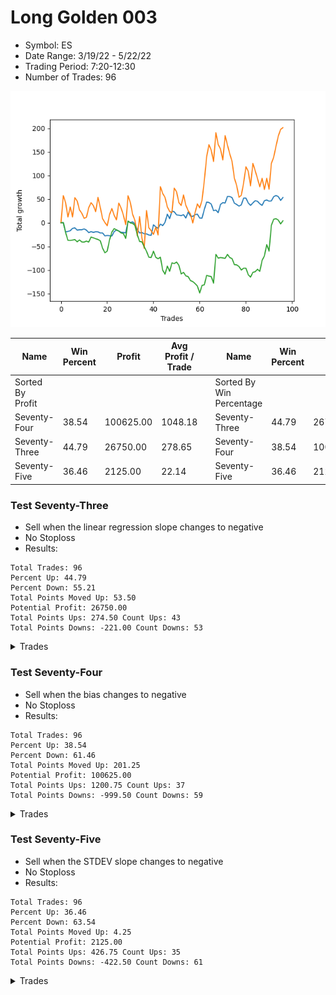 # Long Golden 003 
- Symbol: ES
- Date Range: 3/19/22 - 5/22/22
- Trading Period: 7:20-12:30
- Number of Trades: 96

![Plot](LongGolden_003ES.png)

| Name | Win Percent | Profit | Avg Profit / Trade |     | Name | Win Percent | Profit | Avg Profit / Trade |
| ---- | ----------- | ------ | ------------------ | --- | ---- | ----------- | ------ | ------------------ |
| Sorted By <br> Profit | | | | | Sorted By <br> Win Percentage ||||
| Seventy-Four | 38.54 | 100625.00 | 1048.18 |     | Seventy-Three | 44.79 | 26750.00 | 278.65 |
| Seventy-Three | 44.79 | 26750.00 | 278.65 |     | Seventy-Four | 38.54 | 100625.00 | 1048.18 |
| Seventy-Five | 36.46 | 2125.00 | 22.14 |     | Seventy-Five | 36.46 | 2125.00 | 22.14 |

### Test Seventy-Three
* Sell when the linear regression slope changes to negative
* No Stoploss
* Results:
```
Total Trades: 96
Percent Up: 44.79
Percent Down: 55.21
Total Points Moved Up: 53.50
Potential Profit: 26750.00
Total Points Ups: 274.50 Count Ups: 43
Total Points Downs: -221.00 Count Downs: 53
```

<details><summary>Trades</summary>

<code>In: 2022-03-18 06:46:00		Out: 2022-03-18 06:49:05		Total Position Time: 03:05		Total Move Up: 0.25		Total to Date: 0.25</code> <br />
<code>In: 2022-03-21 06:46:00		Out: 2022-03-21 07:06:05		Total Position Time: 20:05		Total Move Up: -19.75		Total to Date: -19.50</code> <br />
<code>In: 2022-03-21 08:34:00		Out: 2022-03-21 08:41:05		Total Position Time: 07:05		Total Move Up: 1.25		Total to Date: -18.25</code> <br />
<code>In: 2022-03-22 06:46:00		Out: 2022-03-22 06:52:05		Total Position Time: 06:05		Total Move Up: 1.50		Total to Date: -16.75</code> <br />
<code>In: 2022-03-23 07:14:00		Out: 2022-03-23 07:24:05		Total Position Time: 10:05		Total Move Up: 5.00		Total to Date: -11.75</code> <br />
<code>In: 2022-03-24 06:46:00		Out: 2022-03-24 06:51:05		Total Position Time: 05:05		Total Move Up: 1.00		Total to Date: -10.75</code> <br />
<code>In: 2022-03-25 06:51:00		Out: 2022-03-25 06:57:05		Total Position Time: 06:05		Total Move Up: -4.75		Total to Date: -15.50</code> <br />
<code>In: 2022-03-25 07:13:00		Out: 2022-03-25 07:17:05		Total Position Time: 04:05		Total Move Up: 0.75		Total to Date: -14.75</code> <br />
<code>In: 2022-03-25 12:11:00		Out: 2022-03-25 12:18:05		Total Position Time: 07:05		Total Move Up: 0.00		Total to Date: -14.75</code> <br />
<code>In: 2022-03-28 06:46:00		Out: 2022-03-28 06:48:05		Total Position Time: 02:05		Total Move Up: 1.75		Total to Date: -13.00</code> <br />
<code>In: 2022-03-28 11:59:00		Out: 2022-03-28 12:02:05		Total Position Time: 03:05		Total Move Up: -2.50		Total to Date: -15.50</code> <br />
<code>In: 2022-03-29 08:59:00		Out: 2022-03-29 09:18:05		Total Position Time: 19:05		Total Move Up: -5.25		Total to Date: -20.75</code> <br />
<code>In: 2022-03-29 11:39:00		Out: 2022-03-29 11:44:05		Total Position Time: 05:05		Total Move Up: 2.00		Total to Date: -18.75</code> <br />
<code>In: 2022-03-30 06:58:00		Out: 2022-03-30 07:08:05		Total Position Time: 10:05		Total Move Up: -1.50		Total to Date: -20.25</code> <br />
<code>In: 2022-03-31 07:52:00		Out: 2022-03-31 07:56:05		Total Position Time: 04:05		Total Move Up: 1.25		Total to Date: -19.00</code> <br />
<code>In: 2022-04-04 06:46:00		Out: 2022-04-04 06:49:05		Total Position Time: 03:05		Total Move Up: -0.25		Total to Date: -19.25</code> <br />
<code>In: 2022-04-05 06:46:00		Out: 2022-04-05 06:49:05		Total Position Time: 03:05		Total Move Up: -2.25		Total to Date: -21.50</code> <br />
<code>In: 2022-04-06 10:51:00		Out: 2022-04-06 10:55:05		Total Position Time: 04:05		Total Move Up: 0.00		Total to Date: -21.50</code> <br />
<code>In: 2022-04-06 11:35:00		Out: 2022-04-06 11:39:05		Total Position Time: 04:05		Total Move Up: -6.25		Total to Date: -27.75</code> <br />
<code>In: 2022-04-07 06:46:00		Out: 2022-04-07 07:05:05		Total Position Time: 19:05		Total Move Up: 1.00		Total to Date: -26.75</code> <br />
<code>In: 2022-04-07 11:18:00		Out: 2022-04-07 11:31:05		Total Position Time: 13:05		Total Move Up: -0.50		Total to Date: -27.25</code> <br />
<code>In: 2022-04-08 07:34:00		Out: 2022-04-08 07:39:05		Total Position Time: 05:05		Total Move Up: -0.75		Total to Date: -28.00</code> <br />
<code>In: 2022-04-12 06:46:00		Out: 2022-04-12 06:57:05		Total Position Time: 11:05		Total Move Up: 9.25		Total to Date: -18.75</code> <br />
<code>In: 2022-04-13 06:46:00		Out: 2022-04-13 06:53:05		Total Position Time: 07:05		Total Move Up: 3.75		Total to Date: -15.00</code> <br />
<code>In: 2022-04-13 07:25:00		Out: 2022-04-13 07:28:05		Total Position Time: 03:05		Total Move Up: -2.25		Total to Date: -17.25</code> <br />
<code>In: 2022-04-18 06:46:00		Out: 2022-04-18 06:52:05		Total Position Time: 06:05		Total Move Up: -3.00		Total to Date: -20.25</code> <br />
<code>In: 2022-04-18 07:34:00		Out: 2022-04-18 07:37:05		Total Position Time: 03:05		Total Move Up: -0.25		Total to Date: -20.50</code> <br />
<code>In: 2022-04-18 11:50:00		Out: 2022-04-18 11:57:05		Total Position Time: 07:05		Total Move Up: -0.75		Total to Date: -21.25</code> <br />
<code>In: 2022-04-19 06:46:00		Out: 2022-04-19 07:06:05		Total Position Time: 20:05		Total Move Up: 24.25		Total to Date: 3.00</code> <br />
<code>In: 2022-04-20 07:47:00		Out: 2022-04-20 08:02:05		Total Position Time: 15:05		Total Move Up: -2.50		Total to Date: 0.50</code> <br />
<code>In: 2022-04-20 09:57:00		Out: 2022-04-20 10:03:05		Total Position Time: 06:05		Total Move Up: 1.50		Total to Date: 2.00</code> <br />
<code>In: 2022-04-21 06:51:00		Out: 2022-04-21 06:55:05		Total Position Time: 04:05		Total Move Up: -4.50		Total to Date: -2.50</code> <br />
<code>In: 2022-04-25 07:38:00		Out: 2022-04-25 07:40:05		Total Position Time: 02:05		Total Move Up: -11.75		Total to Date: -14.25</code> <br />
<code>In: 2022-04-25 10:26:00		Out: 2022-04-25 10:28:05		Total Position Time: 02:05		Total Move Up: -7.25		Total to Date: -21.50</code> <br />
<code>In: 2022-04-27 06:46:00		Out: 2022-04-27 06:54:05		Total Position Time: 08:05		Total Move Up: 1.00		Total to Date: -20.50</code> <br />
<code>In: 2022-04-27 08:38:00		Out: 2022-04-27 08:41:05		Total Position Time: 03:05		Total Move Up: -2.75		Total to Date: -23.25</code> <br />
<code>In: 2022-04-28 08:39:00		Out: 2022-04-28 09:03:05		Total Position Time: 24:05		Total Move Up: -0.25		Total to Date: -23.50</code> <br />
<code>In: 2022-04-29 06:58:00		Out: 2022-04-29 07:04:05		Total Position Time: 06:05		Total Move Up: -2.25		Total to Date: -25.75</code> <br />
<code>In: 2022-05-02 06:49:00		Out: 2022-05-02 06:52:05		Total Position Time: 03:05		Total Move Up: -0.75		Total to Date: -26.50</code> <br />
<code>In: 2022-05-02 07:21:00		Out: 2022-05-02 07:37:05		Total Position Time: 16:05		Total Move Up: 22.25		Total to Date: -4.25</code> <br />
<code>In: 2022-05-03 07:00:00		Out: 2022-05-03 07:08:05		Total Position Time: 08:05		Total Move Up: -4.50		Total to Date: -8.75</code> <br />
<code>In: 2022-05-04 06:46:00		Out: 2022-05-04 06:53:05		Total Position Time: 07:05		Total Move Up: -3.00		Total to Date: -11.75</code> <br />
<code>In: 2022-05-04 09:47:00		Out: 2022-05-04 10:06:05		Total Position Time: 19:05		Total Move Up: 9.00		Total to Date: -2.75</code> <br />
<code>In: 2022-05-06 07:25:00		Out: 2022-05-06 07:29:05		Total Position Time: 04:05		Total Move Up: -3.25		Total to Date: -6.00</code> <br />
<code>In: 2022-05-09 06:46:00		Out: 2022-05-09 07:02:05		Total Position Time: 16:05		Total Move Up: 7.00		Total to Date: 1.00</code> <br />
<code>In: 2022-05-11 06:46:00		Out: 2022-05-11 06:56:05		Total Position Time: 10:05		Total Move Up: 17.25		Total to Date: 18.25</code> <br />
<code>In: 2022-05-12 06:48:00		Out: 2022-05-12 06:53:05		Total Position Time: 05:05		Total Move Up: -9.50		Total to Date: 8.75</code> <br />
<code>In: 2022-05-12 07:06:00		Out: 2022-05-12 07:18:05		Total Position Time: 12:05		Total Move Up: 16.00		Total to Date: 24.75</code> <br />
<code>In: 2022-05-13 06:46:00		Out: 2022-05-13 06:49:05		Total Position Time: 03:05		Total Move Up: -1.50		Total to Date: 23.25</code> <br />
<code>In: 2022-05-16 06:46:00		Out: 2022-05-16 07:02:05		Total Position Time: 16:05		Total Move Up: -6.50		Total to Date: 16.75</code> <br />
<code>In: 2022-05-16 07:20:00		Out: 2022-05-16 07:22:05		Total Position Time: 02:05		Total Move Up: -0.75		Total to Date: 16.00</code> <br />
<code>In: 2022-05-16 08:56:00		Out: 2022-05-16 08:58:05		Total Position Time: 02:05		Total Move Up: -1.00		Total to Date: 15.00</code> <br />
<code>In: 2022-05-17 09:25:00		Out: 2022-05-17 09:32:05		Total Position Time: 07:05		Total Move Up: 2.25		Total to Date: 17.25</code> <br />
<code>In: 2022-05-19 07:17:00		Out: 2022-05-19 07:27:05		Total Position Time: 10:05		Total Move Up: -7.25		Total to Date: 10.00</code> <br />
<code>In: 2022-05-19 08:37:00		Out: 2022-05-19 08:47:05		Total Position Time: 10:05		Total Move Up: 12.75		Total to Date: 22.75</code> <br />
<code>In: 2022-05-20 06:46:00		Out: 2022-05-20 06:48:05		Total Position Time: 02:05		Total Move Up: -8.50		Total to Date: 14.25</code> <br />
<code>In: 2022-05-23 06:46:00		Out: 2022-05-23 06:55:05		Total Position Time: 09:05		Total Move Up: -0.75		Total to Date: 13.50</code> <br />
<code>In: 2022-05-23 07:32:00		Out: 2022-05-23 07:39:05		Total Position Time: 07:05		Total Move Up: 3.75		Total to Date: 17.25</code> <br />
<code>In: 2022-05-24 10:44:00		Out: 2022-05-24 10:49:05		Total Position Time: 05:05		Total Move Up: 1.00		Total to Date: 18.25</code> <br />
<code>In: 2022-05-25 06:46:00		Out: 2022-05-25 06:48:05		Total Position Time: 02:05		Total Move Up: -8.25		Total to Date: 10.00</code> <br />
<code>In: 2022-05-25 11:44:00		Out: 2022-05-25 11:46:05		Total Position Time: 02:05		Total Move Up: -0.25		Total to Date: 9.75</code> <br />
<code>In: 2022-05-26 06:46:00		Out: 2022-05-26 07:01:05		Total Position Time: 15:05		Total Move Up: 18.50		Total to Date: 28.25</code> <br />
<code>In: 2022-05-27 06:46:00		Out: 2022-05-27 07:00:05		Total Position Time: 14:05		Total Move Up: 15.50		Total to Date: 43.75</code> <br />
<code>In: 2022-05-31 07:25:00		Out: 2022-05-31 07:27:05		Total Position Time: 02:05		Total Move Up: -0.75		Total to Date: 43.00</code> <br />
<code>In: 2022-06-02 06:46:00		Out: 2022-06-02 06:52:05		Total Position Time: 06:05		Total Move Up: -3.50		Total to Date: 39.50</code> <br />
<code>In: 2022-06-02 07:14:00		Out: 2022-06-02 07:21:05		Total Position Time: 07:05		Total Move Up: -14.00		Total to Date: 25.50</code> <br />
<code>In: 2022-06-02 07:47:00		Out: 2022-06-02 07:52:05		Total Position Time: 05:05		Total Move Up: 1.50		Total to Date: 27.00</code> <br />
<code>In: 2022-06-03 07:04:00		Out: 2022-06-03 07:06:05		Total Position Time: 02:05		Total Move Up: -5.75		Total to Date: 21.25</code> <br />
<code>In: 2022-06-06 06:46:00		Out: 2022-06-06 07:12:05		Total Position Time: 26:05		Total Move Up: 17.50		Total to Date: 38.75</code> <br />
<code>In: 2022-06-06 07:02:00		Out: 2022-06-06 07:12:05		Total Position Time: 10:05		Total Move Up: 4.00		Total to Date: 42.75</code> <br />
<code>In: 2022-06-07 06:46:00		Out: 2022-06-07 06:58:05		Total Position Time: 12:05		Total Move Up: -1.00		Total to Date: 41.75</code> <br />
<code>In: 2022-06-08 06:46:00		Out: 2022-06-08 07:00:05		Total Position Time: 14:05		Total Move Up: 14.00		Total to Date: 55.75</code> <br />
<code>In: 2022-06-09 06:52:00		Out: 2022-06-09 07:02:05		Total Position Time: 10:05		Total Move Up: -0.25		Total to Date: 55.50</code> <br />
<code>In: 2022-06-10 06:48:00		Out: 2022-06-10 06:50:05		Total Position Time: 02:05		Total Move Up: -2.25		Total to Date: 53.25</code> <br />
<code>In: 2022-06-14 07:00:00		Out: 2022-06-14 07:06:05		Total Position Time: 06:05		Total Move Up: -11.75		Total to Date: 41.50</code> <br />
<code>In: 2022-06-15 06:46:00		Out: 2022-06-15 06:54:05		Total Position Time: 08:05		Total Move Up: -2.75		Total to Date: 38.75</code> <br />
<code>In: 2022-06-17 06:46:00		Out: 2022-06-17 06:49:05		Total Position Time: 03:05		Total Move Up: -3.50		Total to Date: 35.25</code> <br />
<code>In: 2022-06-17 10:31:00		Out: 2022-06-17 10:42:05		Total Position Time: 11:05		Total Move Up: 2.75		Total to Date: 38.00</code> <br />
<code>In: 2022-06-21 06:46:00		Out: 2022-06-21 07:09:05		Total Position Time: 23:05		Total Move Up: 14.25		Total to Date: 52.25</code> <br />
<code>In: 2022-06-22 06:46:00		Out: 2022-06-22 06:52:05		Total Position Time: 06:05		Total Move Up: 0.00		Total to Date: 52.25</code> <br />
<code>In: 2022-06-23 07:03:00		Out: 2022-06-23 07:09:05		Total Position Time: 06:05		Total Move Up: -10.25		Total to Date: 42.00</code> <br />
<code>In: 2022-06-23 07:22:00		Out: 2022-06-23 07:28:05		Total Position Time: 06:05		Total Move Up: -5.25		Total to Date: 36.75</code> <br />
<code>In: 2022-06-24 06:46:00		Out: 2022-06-24 06:56:05		Total Position Time: 10:05		Total Move Up: 5.25		Total to Date: 42.00</code> <br />
<code>In: 2022-06-27 07:50:00		Out: 2022-06-27 08:01:05		Total Position Time: 11:05		Total Move Up: 4.75		Total to Date: 46.75</code> <br />
<code>In: 2022-06-28 06:46:00		Out: 2022-06-28 06:57:05		Total Position Time: 11:05		Total Move Up: -1.25		Total to Date: 45.50</code> <br />
<code>In: 2022-06-29 06:53:00		Out: 2022-06-29 07:00:05		Total Position Time: 07:05		Total Move Up: -5.25		Total to Date: 40.25</code> <br />
<code>In: 2022-06-30 08:01:00		Out: 2022-06-30 08:03:05		Total Position Time: 02:05		Total Move Up: -3.50		Total to Date: 36.75</code> <br />
<code>In: 2022-07-01 06:46:00		Out: 2022-07-01 06:55:05		Total Position Time: 09:05		Total Move Up: 10.00		Total to Date: 46.75</code> <br />
<code>In: 2022-07-01 10:58:00		Out: 2022-07-01 11:03:05		Total Position Time: 05:05		Total Move Up: 1.50		Total to Date: 48.25</code> <br />
<code>In: 2022-07-05 07:37:00		Out: 2022-07-05 07:44:05		Total Position Time: 07:05		Total Move Up: -2.50		Total to Date: 45.75</code> <br />
<code>In: 2022-07-05 08:55:00		Out: 2022-07-05 08:57:05		Total Position Time: 02:05		Total Move Up: 0.50		Total to Date: 46.25</code> <br />
<code>In: 2022-07-06 11:35:00		Out: 2022-07-06 11:41:05		Total Position Time: 06:05		Total Move Up: 9.00		Total to Date: 55.25</code> <br />
<code>In: 2022-07-07 06:46:00		Out: 2022-07-07 06:48:05		Total Position Time: 02:05		Total Move Up: 2.50		Total to Date: 57.75</code> <br />
<code>In: 2022-07-07 07:34:00		Out: 2022-07-07 07:38:05		Total Position Time: 04:05		Total Move Up: -2.25		Total to Date: 55.50</code> <br />
<code>In: 2022-07-08 06:46:00		Out: 2022-07-08 06:48:05		Total Position Time: 02:05		Total Move Up: -8.25		Total to Date: 47.25</code> <br />
<code>In: 2022-07-08 07:29:00		Out: 2022-07-08 07:37:05		Total Position Time: 08:05		Total Move Up: 6.25		Total to Date: 53.50</code> <br />


</details>

### Test Seventy-Four
* Sell when the bias changes to negative
* No Stoploss
* Results:
```
Total Trades: 96
Percent Up: 38.54
Percent Down: 61.46
Total Points Moved Up: 201.25
Potential Profit: 100625.00
Total Points Ups: 1200.75 Count Ups: 37
Total Points Downs: -999.50 Count Downs: 59
```

<details><summary>Trades</summary>

<code>In: 2022-03-18 06:46:00		Out: 2022-03-18 12:31:00		Total Position Time: 345:00		Total Move Up: 57.50		Total to Date: 57.50</code> <br />
<code>In: 2022-03-21 06:46:00		Out: 2022-03-21 06:55:05		Total Position Time: 09:05		Total Move Up: -15.00		Total to Date: 42.50</code> <br />
<code>In: 2022-03-21 08:34:00		Out: 2022-03-21 10:03:05		Total Position Time: 89:05		Total Move Up: -30.25		Total to Date: 12.25</code> <br />
<code>In: 2022-03-22 06:46:00		Out: 2022-03-22 12:31:00		Total Position Time: 345:00		Total Move Up: 21.25		Total to Date: 33.50</code> <br />
<code>In: 2022-03-23 07:14:00		Out: 2022-03-23 10:31:05		Total Position Time: 197:05		Total Move Up: -21.25		Total to Date: 12.25</code> <br />
<code>In: 2022-03-24 06:46:00		Out: 2022-03-24 12:31:00		Total Position Time: 345:00		Total Move Up: 40.75		Total to Date: 53.00</code> <br />
<code>In: 2022-03-25 06:51:00		Out: 2022-03-25 07:05:05		Total Position Time: 14:05		Total Move Up: -6.75		Total to Date: 46.25</code> <br />
<code>In: 2022-03-25 07:13:00		Out: 2022-03-25 08:31:05		Total Position Time: 78:05		Total Move Up: -19.00		Total to Date: 27.25</code> <br />
<code>In: 2022-03-25 12:11:00		Out: 2022-03-25 12:31:00		Total Position Time: 20:00		Total Move Up: -7.00		Total to Date: 20.25</code> <br />
<code>In: 2022-03-28 06:46:00		Out: 2022-03-28 08:36:05		Total Position Time: 110:05		Total Move Up: -10.75		Total to Date: 9.50</code> <br />
<code>In: 2022-03-28 11:59:00		Out: 2022-03-28 12:31:00		Total Position Time: 32:00		Total Move Up: 2.00		Total to Date: 11.50</code> <br />
<code>In: 2022-03-29 08:59:00		Out: 2022-03-29 12:31:00		Total Position Time: 212:00		Total Move Up: 20.50		Total to Date: 32.00</code> <br />
<code>In: 2022-03-29 11:39:00		Out: 2022-03-29 12:31:00		Total Position Time: 52:00		Total Move Up: 10.50		Total to Date: 42.50</code> <br />
<code>In: 2022-03-30 06:58:00		Out: 2022-03-30 07:33:05		Total Position Time: 35:05		Total Move Up: -6.00		Total to Date: 36.50</code> <br />
<code>In: 2022-03-31 07:52:00		Out: 2022-03-31 09:36:05		Total Position Time: 104:05		Total Move Up: -13.00		Total to Date: 23.50</code> <br />
<code>In: 2022-04-04 06:46:00		Out: 2022-04-04 12:31:00		Total Position Time: 345:00		Total Move Up: 30.25		Total to Date: 53.75</code> <br />
<code>In: 2022-04-05 06:46:00		Out: 2022-04-05 07:14:05		Total Position Time: 28:05		Total Move Up: -21.25		Total to Date: 32.50</code> <br />
<code>In: 2022-04-06 10:51:00		Out: 2022-04-06 11:15:05		Total Position Time: 24:05		Total Move Up: -23.75		Total to Date: 8.75</code> <br />
<code>In: 2022-04-06 11:35:00		Out: 2022-04-06 12:31:00		Total Position Time: 56:00		Total Move Up: -8.25		Total to Date: 0.50</code> <br />
<code>In: 2022-04-07 06:46:00		Out: 2022-04-07 07:21:05		Total Position Time: 35:05		Total Move Up: -6.75		Total to Date: -6.25</code> <br />
<code>In: 2022-04-07 11:18:00		Out: 2022-04-07 12:31:00		Total Position Time: 73:00		Total Move Up: 23.50		Total to Date: 17.25</code> <br />
<code>In: 2022-04-08 07:34:00		Out: 2022-04-08 12:31:00		Total Position Time: 297:00		Total Move Up: 13.00		Total to Date: 30.25</code> <br />
<code>In: 2022-04-12 06:46:00		Out: 2022-04-12 07:49:05		Total Position Time: 63:05		Total Move Up: -14.25		Total to Date: 16.00</code> <br />
<code>In: 2022-04-13 06:46:00		Out: 2022-04-13 07:13:05		Total Position Time: 27:05		Total Move Up: -10.00		Total to Date: 6.00</code> <br />
<code>In: 2022-04-13 07:25:00		Out: 2022-04-13 12:31:00		Total Position Time: 306:00		Total Move Up: 35.75		Total to Date: 41.75</code> <br />
<code>In: 2022-04-18 06:46:00		Out: 2022-04-18 06:58:05		Total Position Time: 12:05		Total Move Up: -10.50		Total to Date: 31.25</code> <br />
<code>In: 2022-04-18 07:34:00		Out: 2022-04-18 08:31:05		Total Position Time: 57:05		Total Move Up: -15.25		Total to Date: 16.00</code> <br />
<code>In: 2022-04-18 11:50:00		Out: 2022-04-18 12:31:00		Total Position Time: 41:00		Total Move Up: -20.00		Total to Date: -4.00</code> <br />
<code>In: 2022-04-19 06:46:00		Out: 2022-04-19 12:31:00		Total Position Time: 345:00		Total Move Up: 61.25		Total to Date: 57.25</code> <br />
<code>In: 2022-04-20 07:47:00		Out: 2022-04-20 09:20:05		Total Position Time: 93:05		Total Move Up: -14.25		Total to Date: 43.00</code> <br />
<code>In: 2022-04-20 09:57:00		Out: 2022-04-20 11:59:05		Total Position Time: 122:05		Total Move Up: -25.25		Total to Date: 17.75</code> <br />
<code>In: 2022-04-21 06:51:00		Out: 2022-04-21 07:10:05		Total Position Time: 19:05		Total Move Up: -13.00		Total to Date: 4.75</code> <br />
<code>In: 2022-04-25 07:38:00		Out: 2022-04-25 08:03:05		Total Position Time: 25:05		Total Move Up: -32.25		Total to Date: -27.50</code> <br />
<code>In: 2022-04-25 10:26:00		Out: 2022-04-25 12:31:00		Total Position Time: 125:00		Total Move Up: 40.75		Total to Date: 13.25</code> <br />
<code>In: 2022-04-27 06:46:00		Out: 2022-04-27 07:19:05		Total Position Time: 33:05		Total Move Up: -44.75		Total to Date: -31.50</code> <br />
<code>In: 2022-04-27 08:38:00		Out: 2022-04-27 12:31:00		Total Position Time: 233:00		Total Move Up: -22.50		Total to Date: -54.00</code> <br />
<code>In: 2022-04-28 08:39:00		Out: 2022-04-28 12:31:00		Total Position Time: 232:00		Total Move Up: 80.00		Total to Date: 26.00</code> <br />
<code>In: 2022-04-29 06:58:00		Out: 2022-04-29 07:24:05		Total Position Time: 26:05		Total Move Up: -36.50		Total to Date: -10.50</code> <br />
<code>In: 2022-05-02 06:49:00		Out: 2022-05-02 07:19:05		Total Position Time: 30:05		Total Move Up: -6.25		Total to Date: -16.75</code> <br />
<code>In: 2022-05-02 07:21:00		Out: 2022-05-02 08:34:05		Total Position Time: 73:05		Total Move Up: -7.75		Total to Date: -24.50</code> <br />
<code>In: 2022-05-03 07:00:00		Out: 2022-05-03 12:31:00		Total Position Time: 331:00		Total Move Up: 15.25		Total to Date: -9.25</code> <br />
<code>In: 2022-05-04 06:46:00		Out: 2022-05-04 07:01:05		Total Position Time: 15:05		Total Move Up: -16.50		Total to Date: -25.75</code> <br />
<code>In: 2022-05-04 09:47:00		Out: 2022-05-04 12:31:00		Total Position Time: 164:00		Total Move Up: 102.25		Total to Date: 76.50</code> <br />
<code>In: 2022-05-06 07:25:00		Out: 2022-05-06 12:31:00		Total Position Time: 306:00		Total Move Up: -14.50		Total to Date: 62.00</code> <br />
<code>In: 2022-05-09 06:46:00		Out: 2022-05-09 06:49:05		Total Position Time: 03:05		Total Move Up: -8.25		Total to Date: 53.75</code> <br />
<code>In: 2022-05-11 06:46:00		Out: 2022-05-11 09:48:05		Total Position Time: 182:05		Total Move Up: -20.00		Total to Date: 33.75</code> <br />
<code>In: 2022-05-12 06:48:00		Out: 2022-05-12 07:06:05		Total Position Time: 18:05		Total Move Up: -9.75		Total to Date: 24.00</code> <br />
<code>In: 2022-05-12 07:06:00		Out: 2022-05-12 10:25:05		Total Position Time: 199:05		Total Move Up: -2.75		Total to Date: 21.25</code> <br />
<code>In: 2022-05-13 06:46:00		Out: 2022-05-13 12:31:00		Total Position Time: 345:00		Total Move Up: 52.00		Total to Date: 73.25</code> <br />
<code>In: 2022-05-16 06:46:00		Out: 2022-05-16 06:49:05		Total Position Time: 03:05		Total Move Up: -7.75		Total to Date: 65.50</code> <br />
<code>In: 2022-05-16 07:20:00		Out: 2022-05-16 08:06:05		Total Position Time: 46:05		Total Move Up: -22.75		Total to Date: 42.75</code> <br />
<code>In: 2022-05-16 08:56:00		Out: 2022-05-16 12:31:00		Total Position Time: 215:00		Total Move Up: -6.25		Total to Date: 36.50</code> <br />
<code>In: 2022-05-17 09:25:00		Out: 2022-05-17 12:31:00		Total Position Time: 186:00		Total Move Up: 22.50		Total to Date: 59.00</code> <br />
<code>In: 2022-05-19 07:17:00		Out: 2022-05-19 07:50:05		Total Position Time: 33:05		Total Move Up: -21.75		Total to Date: 37.25</code> <br />
<code>In: 2022-05-19 08:37:00		Out: 2022-05-19 12:31:00		Total Position Time: 234:00		Total Move Up: -11.50		Total to Date: 25.75</code> <br />
<code>In: 2022-05-20 06:46:00		Out: 2022-05-20 06:50:05		Total Position Time: 04:05		Total Move Up: -7.00		Total to Date: 18.75</code> <br />
<code>In: 2022-05-23 06:46:00		Out: 2022-05-23 07:06:05		Total Position Time: 20:05		Total Move Up: -19.25		Total to Date: -0.50</code> <br />
<code>In: 2022-05-23 07:32:00		Out: 2022-05-23 12:31:00		Total Position Time: 299:00		Total Move Up: 21.75		Total to Date: 21.25</code> <br />
<code>In: 2022-05-24 10:44:00		Out: 2022-05-24 12:31:00		Total Position Time: 107:00		Total Move Up: 18.75		Total to Date: 40.00</code> <br />
<code>In: 2022-05-25 06:46:00		Out: 2022-05-25 09:47:05		Total Position Time: 181:05		Total Move Up: -8.50		Total to Date: 31.50</code> <br />
<code>In: 2022-05-25 11:44:00		Out: 2022-05-25 12:31:00		Total Position Time: 47:00		Total Move Up: 16.00		Total to Date: 47.50</code> <br />
<code>In: 2022-05-26 06:46:00		Out: 2022-05-26 12:31:00		Total Position Time: 345:00		Total Move Up: 41.75		Total to Date: 89.25</code> <br />
<code>In: 2022-05-27 06:46:00		Out: 2022-05-27 12:31:00		Total Position Time: 345:00		Total Move Up: 50.00		Total to Date: 139.25</code> <br />
<code>In: 2022-05-31 07:25:00		Out: 2022-05-31 12:31:00		Total Position Time: 306:00		Total Move Up: 26.00		Total to Date: 165.25</code> <br />
<code>In: 2022-06-02 06:46:00		Out: 2022-06-02 06:58:05		Total Position Time: 12:05		Total Move Up: -11.75		Total to Date: 153.50</code> <br />
<code>In: 2022-06-02 07:14:00		Out: 2022-06-02 07:30:05		Total Position Time: 16:05		Total Move Up: -24.00		Total to Date: 129.50</code> <br />
<code>In: 2022-06-02 07:47:00		Out: 2022-06-02 12:31:00		Total Position Time: 284:00		Total Move Up: 61.00		Total to Date: 190.50</code> <br />
<code>In: 2022-06-03 07:04:00		Out: 2022-06-03 07:39:05		Total Position Time: 35:05		Total Move Up: -24.75		Total to Date: 165.75</code> <br />
<code>In: 2022-06-06 06:46:00		Out: 2022-06-06 08:32:05		Total Position Time: 106:05		Total Move Up: -9.75		Total to Date: 156.00</code> <br />
<code>In: 2022-06-06 07:02:00		Out: 2022-06-06 08:32:05		Total Position Time: 90:05		Total Move Up: -23.25		Total to Date: 132.75</code> <br />
<code>In: 2022-06-07 06:46:00		Out: 2022-06-07 12:31:00		Total Position Time: 345:00		Total Move Up: 51.75		Total to Date: 184.50</code> <br />
<code>In: 2022-06-08 06:46:00		Out: 2022-06-08 09:47:05		Total Position Time: 181:05		Total Move Up: -20.00		Total to Date: 164.50</code> <br />
<code>In: 2022-06-09 06:52:00		Out: 2022-06-09 07:59:05		Total Position Time: 67:05		Total Move Up: -18.50		Total to Date: 146.00</code> <br />
<code>In: 2022-06-10 06:48:00		Out: 2022-06-10 12:31:00		Total Position Time: 343:00		Total Move Up: -16.25		Total to Date: 129.75</code> <br />
<code>In: 2022-06-14 07:00:00		Out: 2022-06-14 07:21:05		Total Position Time: 21:05		Total Move Up: -35.25		Total to Date: 94.50</code> <br />
<code>In: 2022-06-15 06:46:00		Out: 2022-06-15 07:51:05		Total Position Time: 65:05		Total Move Up: -15.75		Total to Date: 78.75</code> <br />
<code>In: 2022-06-17 06:46:00		Out: 2022-06-17 07:19:05		Total Position Time: 33:05		Total Move Up: -24.75		Total to Date: 54.00</code> <br />
<code>In: 2022-06-17 10:31:00		Out: 2022-06-17 12:31:00		Total Position Time: 120:00		Total Move Up: 4.25		Total to Date: 58.25</code> <br />
<code>In: 2022-06-21 06:46:00		Out: 2022-06-21 12:31:00		Total Position Time: 345:00		Total Move Up: 25.75		Total to Date: 84.00</code> <br />
<code>In: 2022-06-22 06:46:00		Out: 2022-06-22 12:31:00		Total Position Time: 345:00		Total Move Up: 34.50		Total to Date: 118.50</code> <br />
<code>In: 2022-06-23 07:03:00		Out: 2022-06-23 07:17:05		Total Position Time: 14:05		Total Move Up: -9.50		Total to Date: 109.00</code> <br />
<code>In: 2022-06-23 07:22:00		Out: 2022-06-23 09:05:05		Total Position Time: 103:05		Total Move Up: -31.00		Total to Date: 78.00</code> <br />
<code>In: 2022-06-24 06:46:00		Out: 2022-06-24 12:31:00		Total Position Time: 345:00		Total Move Up: 47.75		Total to Date: 125.75</code> <br />
<code>In: 2022-06-27 07:50:00		Out: 2022-06-27 11:12:05		Total Position Time: 202:05		Total Move Up: -15.50		Total to Date: 110.25</code> <br />
<code>In: 2022-06-28 06:46:00		Out: 2022-06-28 07:06:05		Total Position Time: 20:05		Total Move Up: -16.50		Total to Date: 93.75</code> <br />
<code>In: 2022-06-29 06:53:00		Out: 2022-06-29 09:09:05		Total Position Time: 136:05		Total Move Up: -17.75		Total to Date: 76.00</code> <br />
<code>In: 2022-06-30 08:01:00		Out: 2022-06-30 12:31:00		Total Position Time: 270:00		Total Move Up: 18.25		Total to Date: 94.25</code> <br />
<code>In: 2022-07-01 06:46:00		Out: 2022-07-01 07:20:05		Total Position Time: 34:05		Total Move Up: -24.00		Total to Date: 70.25</code> <br />
<code>In: 2022-07-01 10:58:00		Out: 2022-07-01 12:31:00		Total Position Time: 93:00		Total Move Up: 24.00		Total to Date: 94.25</code> <br />
<code>In: 2022-07-05 07:37:00		Out: 2022-07-05 08:06:05		Total Position Time: 29:05		Total Move Up: -23.25		Total to Date: 71.00</code> <br />
<code>In: 2022-07-05 08:55:00		Out: 2022-07-05 12:31:00		Total Position Time: 216:00		Total Move Up: 54.50		Total to Date: 125.50</code> <br />
<code>In: 2022-07-06 11:35:00		Out: 2022-07-06 12:31:00		Total Position Time: 56:00		Total Move Up: 13.00		Total to Date: 138.50</code> <br />
<code>In: 2022-07-07 06:46:00		Out: 2022-07-07 12:31:00		Total Position Time: 345:00		Total Move Up: 23.25		Total to Date: 161.75</code> <br />
<code>In: 2022-07-07 07:34:00		Out: 2022-07-07 12:31:00		Total Position Time: 297:00		Total Move Up: 21.50		Total to Date: 183.25</code> <br />
<code>In: 2022-07-08 06:46:00		Out: 2022-07-08 12:31:00		Total Position Time: 345:00		Total Move Up: 14.25		Total to Date: 197.50</code> <br />
<code>In: 2022-07-08 07:29:00		Out: 2022-07-08 12:31:00		Total Position Time: 302:00		Total Move Up: 3.75		Total to Date: 201.25</code> <br />


</details>

### Test Seventy-Five
* Sell when the STDEV slope changes to negative
* No Stoploss
* Results:
```
Total Trades: 96
Percent Up: 36.46
Percent Down: 63.54
Total Points Moved Up: 4.25
Potential Profit: 2125.00
Total Points Ups: 426.75 Count Ups: 35
Total Points Downs: -422.50 Count Downs: 61
```

<details><summary>Trades</summary>

<code>In: 2022-03-18 06:46:00		Out: 2022-03-18 06:55:05		Total Position Time: 09:05		Total Move Up: 0.50		Total to Date: 0.50</code> <br />
<code>In: 2022-03-21 06:46:00		Out: 2022-03-21 09:32:05		Total Position Time: 166:05		Total Move Up: -21.00		Total to Date: -20.50</code> <br />
<code>In: 2022-03-21 08:34:00		Out: 2022-03-21 09:32:05		Total Position Time: 58:05		Total Move Up: -16.50		Total to Date: -37.00</code> <br />
<code>In: 2022-03-22 06:46:00		Out: 2022-03-22 06:47:05		Total Position Time: 01:05		Total Move Up: -0.25		Total to Date: -37.25</code> <br />
<code>In: 2022-03-23 07:14:00		Out: 2022-03-23 07:44:05		Total Position Time: 30:05		Total Move Up: 0.75		Total to Date: -36.50</code> <br />
<code>In: 2022-03-24 06:46:00		Out: 2022-03-24 06:51:05		Total Position Time: 05:05		Total Move Up: 1.00		Total to Date: -35.50</code> <br />
<code>In: 2022-03-25 06:51:00		Out: 2022-03-25 06:57:05		Total Position Time: 06:05		Total Move Up: -4.75		Total to Date: -40.25</code> <br />
<code>In: 2022-03-25 07:13:00		Out: 2022-03-25 08:02:05		Total Position Time: 49:05		Total Move Up: 4.00		Total to Date: -36.25</code> <br />
<code>In: 2022-03-25 12:11:00		Out: 2022-03-25 12:22:05		Total Position Time: 11:05		Total Move Up: -4.25		Total to Date: -40.50</code> <br />
<code>In: 2022-03-28 06:46:00		Out: 2022-03-28 06:47:05		Total Position Time: 01:05		Total Move Up: -0.25		Total to Date: -40.75</code> <br />
<code>In: 2022-03-28 11:59:00		Out: 2022-03-28 12:31:00		Total Position Time: 32:00		Total Move Up: 2.00		Total to Date: -38.75</code> <br />
<code>In: 2022-03-29 08:59:00		Out: 2022-03-29 09:04:05		Total Position Time: 05:05		Total Move Up: -2.00		Total to Date: -40.75</code> <br />
<code>In: 2022-03-29 11:39:00		Out: 2022-03-29 12:31:00		Total Position Time: 52:00		Total Move Up: 10.50		Total to Date: -30.25</code> <br />
<code>In: 2022-03-30 06:58:00		Out: 2022-03-30 07:08:05		Total Position Time: 10:05		Total Move Up: -1.50		Total to Date: -31.75</code> <br />
<code>In: 2022-03-31 07:52:00		Out: 2022-03-31 08:22:05		Total Position Time: 30:05		Total Move Up: -2.00		Total to Date: -33.75</code> <br />
<code>In: 2022-04-04 06:46:00		Out: 2022-04-04 06:48:05		Total Position Time: 02:05		Total Move Up: -1.50		Total to Date: -35.25</code> <br />
<code>In: 2022-04-05 06:46:00		Out: 2022-04-05 06:50:05		Total Position Time: 04:05		Total Move Up: -2.75		Total to Date: -38.00</code> <br />
<code>In: 2022-04-06 10:51:00		Out: 2022-04-06 11:11:05		Total Position Time: 20:05		Total Move Up: -15.75		Total to Date: -53.75</code> <br />
<code>In: 2022-04-06 11:35:00		Out: 2022-04-06 12:28:05		Total Position Time: 53:05		Total Move Up: -9.75		Total to Date: -63.50</code> <br />
<code>In: 2022-04-07 06:46:00		Out: 2022-04-07 06:55:05		Total Position Time: 09:05		Total Move Up: 3.75		Total to Date: -59.75</code> <br />
<code>In: 2022-04-07 11:18:00		Out: 2022-04-07 12:31:00		Total Position Time: 73:00		Total Move Up: 23.50		Total to Date: -36.25</code> <br />
<code>In: 2022-04-08 07:34:00		Out: 2022-04-08 09:17:05		Total Position Time: 103:05		Total Move Up: 16.50		Total to Date: -19.75</code> <br />
<code>In: 2022-04-12 06:46:00		Out: 2022-04-12 07:03:05		Total Position Time: 17:05		Total Move Up: 7.50		Total to Date: -12.25</code> <br />
<code>In: 2022-04-13 06:46:00		Out: 2022-04-13 06:57:05		Total Position Time: 11:05		Total Move Up: -3.00		Total to Date: -15.25</code> <br />
<code>In: 2022-04-13 07:25:00		Out: 2022-04-13 07:31:05		Total Position Time: 06:05		Total Move Up: -2.25		Total to Date: -17.50</code> <br />
<code>In: 2022-04-18 06:46:00		Out: 2022-04-18 06:47:05		Total Position Time: 01:05		Total Move Up: -4.00		Total to Date: -21.50</code> <br />
<code>In: 2022-04-18 07:34:00		Out: 2022-04-18 07:53:05		Total Position Time: 19:05		Total Move Up: -1.25		Total to Date: -22.75</code> <br />
<code>In: 2022-04-18 11:50:00		Out: 2022-04-18 12:14:05		Total Position Time: 24:05		Total Move Up: -10.50		Total to Date: -33.25</code> <br />
<code>In: 2022-04-19 06:46:00		Out: 2022-04-19 08:02:05		Total Position Time: 76:05		Total Move Up: 37.00		Total to Date: 3.75</code> <br />
<code>In: 2022-04-20 07:47:00		Out: 2022-04-20 08:06:05		Total Position Time: 19:05		Total Move Up: -4.00		Total to Date: -0.25</code> <br />
<code>In: 2022-04-20 09:57:00		Out: 2022-04-20 11:16:05		Total Position Time: 79:05		Total Move Up: -1.00		Total to Date: -1.25</code> <br />
<code>In: 2022-04-21 06:51:00		Out: 2022-04-21 06:55:05		Total Position Time: 04:05		Total Move Up: -4.50		Total to Date: -5.75</code> <br />
<code>In: 2022-04-25 07:38:00		Out: 2022-04-25 07:45:05		Total Position Time: 07:05		Total Move Up: -19.50		Total to Date: -25.25</code> <br />
<code>In: 2022-04-25 10:26:00		Out: 2022-04-25 11:05:05		Total Position Time: 39:05		Total Move Up: -14.25		Total to Date: -39.50</code> <br />
<code>In: 2022-04-27 06:46:00		Out: 2022-04-27 06:57:05		Total Position Time: 11:05		Total Move Up: -0.75		Total to Date: -40.25</code> <br />
<code>In: 2022-04-27 08:38:00		Out: 2022-04-27 09:03:05		Total Position Time: 25:05		Total Move Up: -10.50		Total to Date: -50.75</code> <br />
<code>In: 2022-04-28 08:39:00		Out: 2022-04-28 08:47:05		Total Position Time: 08:05		Total Move Up: -9.50		Total to Date: -60.25</code> <br />
<code>In: 2022-04-29 06:58:00		Out: 2022-04-29 07:09:05		Total Position Time: 11:05		Total Move Up: -12.50		Total to Date: -72.75</code> <br />
<code>In: 2022-05-02 06:49:00		Out: 2022-05-02 06:52:05		Total Position Time: 03:05		Total Move Up: -0.75		Total to Date: -73.50</code> <br />
<code>In: 2022-05-02 07:21:00		Out: 2022-05-02 07:54:05		Total Position Time: 33:05		Total Move Up: 13.50		Total to Date: -60.00</code> <br />
<code>In: 2022-05-03 07:00:00		Out: 2022-05-03 07:10:05		Total Position Time: 10:05		Total Move Up: -13.00		Total to Date: -73.00</code> <br />
<code>In: 2022-05-04 06:46:00		Out: 2022-05-04 06:53:05		Total Position Time: 07:05		Total Move Up: -3.00		Total to Date: -76.00</code> <br />
<code>In: 2022-05-04 09:47:00		Out: 2022-05-04 11:09:05		Total Position Time: 82:05		Total Move Up: 3.25		Total to Date: -72.75</code> <br />
<code>In: 2022-05-06 07:25:00		Out: 2022-05-06 07:38:05		Total Position Time: 13:05		Total Move Up: -27.50		Total to Date: -100.25</code> <br />
<code>In: 2022-05-09 06:46:00		Out: 2022-05-09 06:47:05		Total Position Time: 01:05		Total Move Up: -8.50		Total to Date: -108.75</code> <br />
<code>In: 2022-05-11 06:46:00		Out: 2022-05-11 06:58:05		Total Position Time: 12:05		Total Move Up: 17.25		Total to Date: -91.50</code> <br />
<code>In: 2022-05-12 06:48:00		Out: 2022-05-12 06:52:05		Total Position Time: 04:05		Total Move Up: -11.25		Total to Date: -102.75</code> <br />
<code>In: 2022-05-12 07:06:00		Out: 2022-05-12 07:35:05		Total Position Time: 29:05		Total Move Up: 18.00		Total to Date: -84.75</code> <br />
<code>In: 2022-05-13 06:46:00		Out: 2022-05-13 06:49:05		Total Position Time: 03:05		Total Move Up: -1.50		Total to Date: -86.25</code> <br />
<code>In: 2022-05-16 06:46:00		Out: 2022-05-16 06:55:05		Total Position Time: 09:05		Total Move Up: 3.25		Total to Date: -83.00</code> <br />
<code>In: 2022-05-16 07:20:00		Out: 2022-05-16 07:35:05		Total Position Time: 15:05		Total Move Up: -7.00		Total to Date: -90.00</code> <br />
<code>In: 2022-05-16 08:56:00		Out: 2022-05-16 09:40:05		Total Position Time: 44:05		Total Move Up: -18.25		Total to Date: -108.25</code> <br />
<code>In: 2022-05-17 09:25:00		Out: 2022-05-17 11:04:05		Total Position Time: 99:05		Total Move Up: 3.50		Total to Date: -104.75</code> <br />
<code>In: 2022-05-19 07:17:00		Out: 2022-05-19 07:28:05		Total Position Time: 11:05		Total Move Up: -7.50		Total to Date: -112.25</code> <br />
<code>In: 2022-05-19 08:37:00		Out: 2022-05-19 09:22:05		Total Position Time: 45:05		Total Move Up: -1.50		Total to Date: -113.75</code> <br />
<code>In: 2022-05-20 06:46:00		Out: 2022-05-20 06:48:05		Total Position Time: 02:05		Total Move Up: -8.50		Total to Date: -122.25</code> <br />
<code>In: 2022-05-23 06:46:00		Out: 2022-05-23 06:56:05		Total Position Time: 10:05		Total Move Up: -2.00		Total to Date: -124.25</code> <br />
<code>In: 2022-05-23 07:32:00		Out: 2022-05-23 07:54:05		Total Position Time: 22:05		Total Move Up: -4.25		Total to Date: -128.50</code> <br />
<code>In: 2022-05-24 10:44:00		Out: 2022-05-24 11:52:05		Total Position Time: 68:05		Total Move Up: -5.25		Total to Date: -133.75</code> <br />
<code>In: 2022-05-25 06:46:00		Out: 2022-05-25 06:49:05		Total Position Time: 03:05		Total Move Up: -14.75		Total to Date: -148.50</code> <br />
<code>In: 2022-05-25 11:44:00		Out: 2022-05-25 12:31:00		Total Position Time: 47:00		Total Move Up: 16.00		Total to Date: -132.50</code> <br />
<code>In: 2022-05-26 06:46:00		Out: 2022-05-26 06:47:05		Total Position Time: 01:05		Total Move Up: 1.25		Total to Date: -131.25</code> <br />
<code>In: 2022-05-27 06:46:00		Out: 2022-05-27 07:41:05		Total Position Time: 55:05		Total Move Up: 20.00		Total to Date: -111.25</code> <br />
<code>In: 2022-05-31 07:25:00		Out: 2022-05-31 08:10:05		Total Position Time: 45:05		Total Move Up: -1.50		Total to Date: -112.75</code> <br />
<code>In: 2022-06-02 06:46:00		Out: 2022-06-02 06:49:05		Total Position Time: 03:05		Total Move Up: -1.00		Total to Date: -113.75</code> <br />
<code>In: 2022-06-02 07:14:00		Out: 2022-06-02 07:21:05		Total Position Time: 07:05		Total Move Up: -14.00		Total to Date: -127.75</code> <br />
<code>In: 2022-06-02 07:47:00		Out: 2022-06-02 12:31:00		Total Position Time: 284:00		Total Move Up: 61.00		Total to Date: -66.75</code> <br />
<code>In: 2022-06-03 07:04:00		Out: 2022-06-03 07:13:05		Total Position Time: 09:05		Total Move Up: -8.00		Total to Date: -74.75</code> <br />
<code>In: 2022-06-06 06:46:00		Out: 2022-06-06 06:56:05		Total Position Time: 10:05		Total Move Up: 1.25		Total to Date: -73.50</code> <br />
<code>In: 2022-06-06 07:02:00		Out: 2022-06-06 07:25:05		Total Position Time: 23:05		Total Move Up: -0.75		Total to Date: -74.25</code> <br />
<code>In: 2022-06-07 06:46:00		Out: 2022-06-07 06:59:05		Total Position Time: 13:05		Total Move Up: -1.00		Total to Date: -75.25</code> <br />
<code>In: 2022-06-08 06:46:00		Out: 2022-06-08 07:02:05		Total Position Time: 16:05		Total Move Up: 8.50		Total to Date: -66.75</code> <br />
<code>In: 2022-06-09 06:52:00		Out: 2022-06-09 07:07:05		Total Position Time: 15:05		Total Move Up: -6.75		Total to Date: -73.50</code> <br />
<code>In: 2022-06-10 06:48:00		Out: 2022-06-10 06:50:05		Total Position Time: 02:05		Total Move Up: -2.25		Total to Date: -75.75</code> <br />
<code>In: 2022-06-14 07:00:00		Out: 2022-06-14 07:07:05		Total Position Time: 07:05		Total Move Up: -12.75		Total to Date: -88.50</code> <br />
<code>In: 2022-06-15 06:46:00		Out: 2022-06-15 06:56:05		Total Position Time: 10:05		Total Move Up: -0.50		Total to Date: -89.00</code> <br />
<code>In: 2022-06-17 06:46:00		Out: 2022-06-17 06:49:05		Total Position Time: 03:05		Total Move Up: -3.50		Total to Date: -92.50</code> <br />
<code>In: 2022-06-17 10:31:00		Out: 2022-06-17 12:12:05		Total Position Time: 101:05		Total Move Up: -7.50		Total to Date: -100.00</code> <br />
<code>In: 2022-06-21 06:46:00		Out: 2022-06-21 06:47:05		Total Position Time: 01:05		Total Move Up: 4.00		Total to Date: -96.00</code> <br />
<code>In: 2022-06-22 06:46:00		Out: 2022-06-22 06:52:05		Total Position Time: 06:05		Total Move Up: 0.00		Total to Date: -96.00</code> <br />
<code>In: 2022-06-23 07:03:00		Out: 2022-06-23 07:10:05		Total Position Time: 07:05		Total Move Up: -13.75		Total to Date: -109.75</code> <br />
<code>In: 2022-06-23 07:22:00		Out: 2022-06-23 07:28:05		Total Position Time: 06:05		Total Move Up: -5.25		Total to Date: -115.00</code> <br />
<code>In: 2022-06-24 06:46:00		Out: 2022-06-24 07:00:05		Total Position Time: 14:05		Total Move Up: 10.25		Total to Date: -104.75</code> <br />
<code>In: 2022-06-27 07:50:00		Out: 2022-06-27 09:03:05		Total Position Time: 73:05		Total Move Up: 1.25		Total to Date: -103.50</code> <br />
<code>In: 2022-06-28 06:46:00		Out: 2022-06-28 06:54:05		Total Position Time: 08:05		Total Move Up: 5.25		Total to Date: -98.25</code> <br />
<code>In: 2022-06-29 06:53:00		Out: 2022-06-29 07:16:05		Total Position Time: 23:05		Total Move Up: -4.50		Total to Date: -102.75</code> <br />
<code>In: 2022-06-30 08:01:00		Out: 2022-06-30 10:15:05		Total Position Time: 134:05		Total Move Up: 23.25		Total to Date: -79.50</code> <br />
<code>In: 2022-07-01 06:46:00		Out: 2022-07-01 07:01:05		Total Position Time: 15:05		Total Move Up: 9.50		Total to Date: -70.00</code> <br />
<code>In: 2022-07-01 10:58:00		Out: 2022-07-01 12:31:00		Total Position Time: 93:00		Total Move Up: 24.00		Total to Date: -46.00</code> <br />
<code>In: 2022-07-05 07:37:00		Out: 2022-07-05 07:47:05		Total Position Time: 10:05		Total Move Up: -14.00		Total to Date: -60.00</code> <br />
<code>In: 2022-07-05 08:55:00		Out: 2022-07-05 12:31:00		Total Position Time: 216:00		Total Move Up: 54.50		Total to Date: -5.50</code> <br />
<code>In: 2022-07-06 11:35:00		Out: 2022-07-06 12:31:00		Total Position Time: 56:00		Total Move Up: 13.00		Total to Date: 7.50</code> <br />
<code>In: 2022-07-07 06:46:00		Out: 2022-07-07 06:54:05		Total Position Time: 08:05		Total Move Up: 1.25		Total to Date: 8.75</code> <br />
<code>In: 2022-07-07 07:34:00		Out: 2022-07-07 07:46:05		Total Position Time: 12:05		Total Move Up: -3.00		Total to Date: 5.75</code> <br />
<code>In: 2022-07-08 06:46:00		Out: 2022-07-08 06:48:05		Total Position Time: 02:05		Total Move Up: -8.25		Total to Date: -2.50</code> <br />
<code>In: 2022-07-08 07:29:00		Out: 2022-07-08 08:47:05		Total Position Time: 78:05		Total Move Up: 6.75		Total to Date: 4.25</code> <br />


</details>